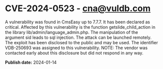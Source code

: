 # CVE-2024-0523 - cna@vuldb.com

A vulnerability was found in CmsEasy up to 7.7.7. It has been declared as critical. Affected by this vulnerability is the function getslide_child_action in the library lib/admin/language_admin.php. The manipulation of the argument sid leads to sql injection. The attack can be launched remotely. The exploit has been disclosed to the public and may be used. The identifier VDB-250693 was assigned to this vulnerability. NOTE: The vendor was contacted early about this disclosure but did not respond in any way.

**Publish date:** 2024-01-14

